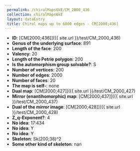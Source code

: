 ```yaml
--- 
 permalink: /chiralMaps6kE/CM_2000_436 
 collection: chiralMaps6kE
 layout: dataEntry
 title: Chiral maps up to 6000 edges - CM[2000;436]
---
```


- **ID**: [CM[2000;436]]({{ site.url }}/test/CM_2000_436)
- **Genus of the underlying surface**: 891
- **Length of the face**: 200
- **Valency**: 20
- **Length of the Petrie polygon**: 200
- **Is the automorphism group solvable?**: S
- **Number of vertices**: 200
- **Number of edges**: 2000
- **Number of faces**: 20
- **The map is self-**: none
- **Dual map**: [CM[2000;427]]({{ site.url }}/test/CM_2000_427)
- **Mirror (enantihomorphic) map**: [CM[2000;437]]({{ site.url }}/test/CM_2000_437)
- **Dual of the mirror image**: [CM[2000;428]]({{ site.url }}/test/CM_2000_428)
- **Z_q-Exponent?**: 4
- **No idea**:  17:434
- **No idea**: Y
- **No idea**: Y
- **Skeleton**: Sk(200;38)^2
- **Some other kind of skeleton**: nan
